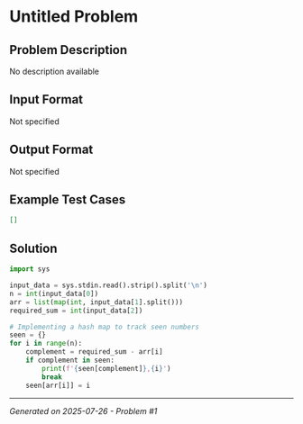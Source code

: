 # Untitled Problem

## Problem Description
No description available

## Input Format
Not specified

## Output Format
Not specified

## Example Test Cases
```json
[]
```

## Solution
```python
import sys

input_data = sys.stdin.read().strip().split('\n')
n = int(input_data[0])
arr = list(map(int, input_data[1].split()))
required_sum = int(input_data[2])

# Implementing a hash map to track seen numbers
seen = {}
for i in range(n):
    complement = required_sum - arr[i]
    if complement in seen:
        print(f'{seen[complement]},{i}')
        break
    seen[arr[i]] = i
```

---
*Generated on 2025-07-26 - Problem #1*